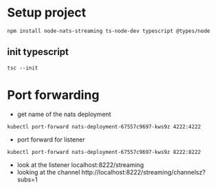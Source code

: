 # Setup project

```
npm install node-nats-streaming ts-node-dev typescript @types/node
```

## init typescript

```
tsc --init
```

# Port forwarding

- get name of the nats deployment

```
kubectl port-forward nats-deployment-67557c9697-kws9z 4222:4222
```

- port forward for listener

```
kubectl port-forward nats-deployment-67557c9697-kws9z 8222:8222
```

- look at the listener localhost:8222/streaming
- looking at the channel http://localhost:8222/streaming/channelsz?subs=1
